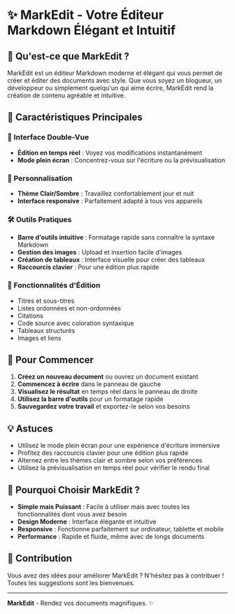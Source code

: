 # ✨ MarkEdit - Votre Éditeur Markdown Élégant et Intuitif



## 🌟 Qu'est-ce que MarkEdit ?

MarkEdit est un éditeur Markdown moderne et élégant qui vous permet de créer et éditer des documents avec style. Que vous soyez un blogueur, un développeur ou simplement quelqu'un qui aime écrire, MarkEdit rend la création de contenu agréable et intuitive.

## 🎯 Caractéristiques Principales

### 💫 Interface Double-Vue
- **Édition en temps réel** : Voyez vos modifications instantanément
- **Mode plein écran** : Concentrez-vous sur l'écriture ou la prévisualisation

### 🎨 Personnalisation
- **Thème Clair/Sombre** : Travaillez confortablement jour et nuit
- **Interface responsive** : Parfaitement adapté à tous vos appareils

### 🛠 Outils Pratiques
- **Barre d'outils intuitive** : Formatage rapide sans connaître la syntaxe Markdown
- **Gestion des images** : Upload et insertion facile d'images
- **Création de tableaux** : Interface visuelle pour créer des tableaux
- **Raccourcis clavier** : Pour une édition plus rapide

### 📝 Fonctionnalités d'Édition
- Titres et sous-titres
- Listes ordonnées et non-ordonnées
- Citations
- Code source avec coloration syntaxique
- Tableaux structurés
- Images et liens

## 🚀 Pour Commencer

1. **Créez un nouveau document** ou ouvrez un document existant
2. **Commencez à écrire** dans le panneau de gauche
3. **Visualisez le résultat** en temps réel dans le panneau de droite
4. **Utilisez la barre d'outils** pour un formatage rapide
5. **Sauvegardez votre travail** et exportez-le selon vos besoins

## 💡 Astuces

- Utilisez le mode plein écran pour une expérience d'écriture immersive
- Profitez des raccourcis clavier pour une édition plus rapide
- Alternez entre les thèmes clair et sombre selon vos préférences
- Utilisez la prévisualisation en temps réel pour vérifier le rendu final

## 🌈 Pourquoi Choisir MarkEdit ?

- **Simple mais Puissant** : Facile à utiliser mais avec toutes les fonctionnalités dont vous avez besoin
- **Design Moderne** : Interface élégante et intuitive
- **Responsive** : Fonctionne parfaitement sur ordinateur, tablette et mobile
- **Performance** : Rapide et fluide, même avec de longs documents

## 🤝 Contribution

Vous avez des idées pour améliorer MarkEdit ? N'hésitez pas à contribuer ! Toutes les suggestions sont les bienvenues.

---

**MarkEdit** - Rendez vos documents magnifiques. ✨
